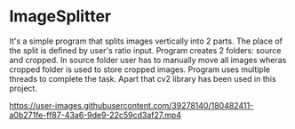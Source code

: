 # ImageSplitter  
It's a simple program that splits images vertically into 2 parts.
The place of the split is defined by user's ratio input.
Program creates 2 folders: source and cropped.
In source folder user has to manually move all images
wheras cropped folder is used to store cropped images.
Program uses multiple threads to complete the task.
Apart that cv2 library has been used in this project.


https://user-images.githubusercontent.com/39278140/180482411-a0b271fe-ff87-43a6-9de9-22c59cd3af27.mp4

